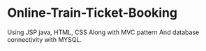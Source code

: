 # Online-Train-Ticket-Booking
Using JSP java, HTML, CSS Along with MVC pattern And database connectivity with MYSQL.
